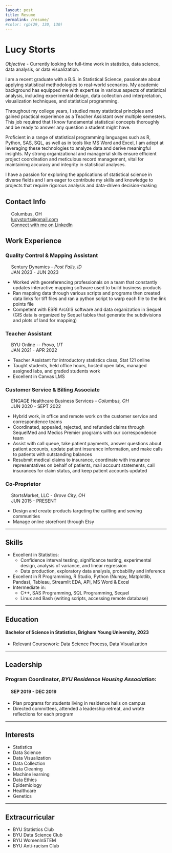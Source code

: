 ```yaml
---
layout: post
title: Resume
permalink: /resume/
#color: rgb(29, 130, 130)
---
```


# ​Lucy Storts


*Objective*​ - Currently looking for full-time work in statistics, data science, data analysis, or data visualization. 

I am a recent graduate with a B.S. in Statistical Science, passionate about applying statistical methodologies to real-world scenarios. My academic background has equipped me with expertise in various aspects of statistical analysis, including experimental design, data collection and interpretation, visualization techniques, and statistical programming.

Throughout my college years, I studied many statistical principles and gained practical experience as a Teacher Assistant over multiple semesters. This job required that I know fundamental statistical concepts thoroughly and be ready to answer any question a student might have. 

Proficient in a range of statistical programming languages such as R, Python, SAS, SQL, as well as in tools like MS Word and Excel, I am adept at leveraging these technologies to analyze data and derive meaningful insights. My strong organizational and managerial skills ensure efficient project coordination and meticulous record management, vital for maintaining accuracy and integrity in statistical analyses.

I have a  passion for exploring the applications of statistical science in diverse fields and I am eager to contribute my skills and knowledge to projects that require rigorous analysis and data-driven decision-making


## Contact Info

&emsp; Columbus, OH <br>
&emsp; lucystorts@gmail.com <br>
&emsp; [Connect with me on LinkedIn](https://www.linkedin.com/in/lucystorts/) <br>

## Work Experience

### Quality Control & Mapping Assistant
&emsp; Sentury Dynamics - *Post Falls, ID* <br> &emsp; JAN 2023 - JUN 2023 <br>
  - Worked with georeferencing professionals on a team that constantly updates interactive mapping software used to build business products <br>
  - Ran mapping data through various scripts and programs then created data links for tiff files and ran a python script to warp each file to the link points file <br>
  - Competent with ESRI ArcGIS software and data organization in Sequel (GIS data is organized by Sequel tables that generate the subdivisions and plots of land for mapping) <br>

### Teacher Assistant
&emsp; BYU Online -- *Provo, UT* <br> &emsp; JAN 2021 - APR 2022 <br>
  - Teacher Assistant for introductory statistics class, Stat 121 online
  - Taught students, held office hours, hosted open labs, managed assigned labs, and graded students work
  - Excellent in Canvas LMS <br>

### Customer Service & Billing Associate 
&emsp; ENGAGE Healthcare Business Services - *Columbus, OH* <br> &emsp; JUN 2020 - SEPT 2022 <br>
  - Hybrid work, in office and remote work on the customer service and correspondence teams
  - Coordinated, appealed, rejected, and refunded claims through SequelMed and Medics Premier programs with our correspondence team
  - Assist with call queue, take patient payments, answer questions about patient accounts, update patient insurance information, and make calls to patients with outstanding balances
  - Resubmit medical claims to insurance, coordinate with insurance representatives on behalf of patients, mail account statements, call insurances for claim status, and keep patient accounts updated <br>


### Co-Proprietor
&emsp; StortsMarket, LLC - *Grove City, OH* <br> &emsp; JUN 2015 - PRESENT
  - Design and create products targeting the quilting and sewing communities
  - Manage online storefront through Etsy <br>

***

## Skills

- Excellent in Statistics:
  - Confidence interval testing, significance testing, experimental design, analysis of variance, and linear regression
  - Data production, exploratory data analysis, probability and inference
- Excellent in R Programming, R Studio, Python (Numpy, Matplotlib, Pandas), Tableau, Streamlit EDA, API, MS Word & Excel 
- Intermediate in:
  - C++, SAS Programming, SQL Programming, Sequel
  - Linux and Bash (writing scripts, accessing remote database) <br>

***

## Education

#### Bachelor of Science in Statistics, Brigham Young University, 2023
  - Relevant Coursework: Data Science Process, Data Visualization


***

## Leadership
### Program Coordinator​, *BYU Residence Housing Association*:
#### &emsp; SEP 2019 - DEC 2019
- Plan programs for students living in residence halls on campus
- Directed committees, attended a leadership retreat, and wrote reflections for each program

***

## Interests
- Statistics 
- Data Science
- Data Visualization
- Data Collection
- Data Cleaning
- Machine learning
- Data Ethics
- Epidemiology
- Healthcare
- Genetics

***

## Extracurricular 
- BYU Statistics Club
- BYU Data Science Club
- BYU WomenInSTEM
- BYU Anti-racism Club
    

